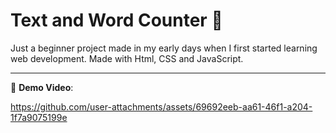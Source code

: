 # Text and Word Counter 🚀
Just a beginner project made in my early days when I first started learning web development. Made with Html, CSS and JavaScript.  

---

🎥 **Demo Video**: 

https://github.com/user-attachments/assets/69692eeb-aa61-46f1-a204-1f7a9075199e
